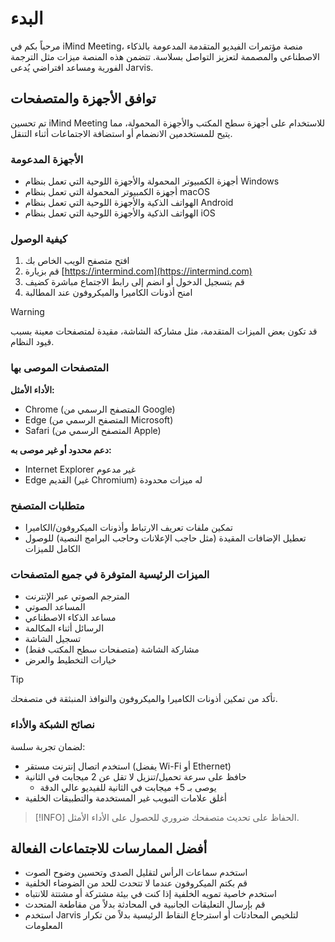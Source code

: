 # البدء <Badge type="warning" text="beta" />

مرحباً بكم في iMind Meeting، منصة مؤتمرات الفيديو المتقدمة المدعومة بالذكاء الاصطناعي والمصممة لتعزيز التواصل بسلاسة. تتضمن هذه المنصة ميزات مثل الترجمة الفورية ومساعد افتراضي يُدعى Jarvis.

## توافق الأجهزة والمتصفحات

تم تحسين iMind Meeting للاستخدام على أجهزة سطح المكتب والأجهزة المحمولة، مما يتيح للمستخدمين الانضمام أو استضافة الاجتماعات أثناء التنقل.

### الأجهزة المدعومة

- أجهزة الكمبيوتر المحمولة والأجهزة اللوحية التي تعمل بنظام Windows
- أجهزة الكمبيوتر المحمولة التي تعمل بنظام macOS
- الهواتف الذكية والأجهزة اللوحية التي تعمل بنظام Android
- الهواتف الذكية والأجهزة اللوحية التي تعمل بنظام iOS

### كيفية الوصول

1. افتح متصفح الويب الخاص بك
2. قم بزيارة [https://intermind.com](https://intermind.com)
3. قم بتسجيل الدخول أو انضم إلى رابط الاجتماع مباشرة كضيف
4. امنح أذونات الكاميرا والميكروفون عند المطالبة

> [!WARNING]
> قد تكون بعض الميزات المتقدمة، مثل مشاركة الشاشة، مقيدة لمتصفحات معينة بسبب قيود النظام.

### المتصفحات الموصى بها

**الأداء الأمثل:**

- Chrome (المتصفح الرسمي من Google)
- Edge (المتصفح الرسمي من Microsoft)
- Safari (المتصفح الرسمي من Apple)

**دعم محدود أو غير موصى به:**

- Internet Explorer غير مدعوم
- Edge القديم (غير Chromium) له ميزات محدودة

### متطلبات المتصفح

- تمكين ملفات تعريف الارتباط وأذونات الميكروفون/الكاميرا
- تعطيل الإضافات المقيدة (مثل حاجب الإعلانات وحاجب البرامج النصية) للوصول الكامل للميزات

### الميزات الرئيسية المتوفرة في جميع المتصفحات

- المترجم الصوتي عبر الإنترنت
- المساعد الصوتي
- مساعد الذكاء الاصطناعي
- الرسائل أثناء المكالمة
- تسجيل الشاشة
- مشاركة الشاشة (متصفحات سطح المكتب فقط)
- خيارات التخطيط والعرض

> [!TIP]
> تأكد من تمكين أذونات الكاميرا والميكروفون والنوافذ المنبثقة في متصفحك.

### نصائح الشبكة والأداء

لضمان تجربة سلسة:

- استخدم اتصال إنترنت مستقر (يفضل Wi-Fi أو Ethernet)
- حافظ على سرعة تحميل/تنزيل لا تقل عن 2 ميجابت في الثانية
  - يوصى بـ 5+ ميجابت في الثانية للفيديو عالي الدقة
- أغلق علامات التبويب غير المستخدمة والتطبيقات الخلفية

> [!INFO]
> الحفاظ على تحديث متصفحك ضروري للحصول على الأداء الأمثل.

## أفضل الممارسات للاجتماعات الفعالة

- استخدم سماعات الرأس لتقليل الصدى وتحسين وضوح الصوت
- قم بكتم الميكروفون عندما لا تتحدث للحد من الضوضاء الخلفية
- استخدم خاصية تمويه الخلفية إذا كنت في بيئة مشتركة أو مشتتة للانتباه
- قم بإرسال التعليقات الجانبية في المحادثة بدلاً من مقاطعة المتحدث
- استخدم Jarvis لتلخيص المحادثات أو استرجاع النقاط الرئيسية بدلاً من تكرار المعلومات